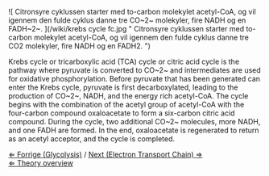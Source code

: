 ![ Citronsyre cyklussen starter med to-carbon molekylet acetyl-CoA, og
vil igennem den fulde cyklus danne tre CO~2~ molekyler, fire NADH og en
FADH~2~.
](/wiki/krebs cycle fc.jpg " Citronsyre cyklussen starter med to-carbon molekylet acetyl-CoA, og vil igennem den fulde cyklus danne tre CO2 molekyler, fire NADH og en FADH2. ")

Krebs cycle or tricarboxylic acid (TCA) cycle or citric acid cycle is
the pathway where pyruvate is converted to CO~2~ and intermediates are
used for oxidative phosphorylation. Before pyruvate that has been
generated can enter the Krebs cycle, pyruvate is first decarboxylated,
leading to the production of CO~2~, NADH, and the energy rich
acetyl-CoA. The cycle begins with the combination of the acetyl group of
acetyl-CoA with the four-carbon compound oxaloacetate to form a
six-carbon citric acid compound. During the cycle, two additional CO~2~
molecules, more NADH, and one FADH are formed. In the end, oxaloacetate
is regenerated to return as an acetyl acceptor, and the cycle is
completed.

[⇐ Forrige (Glycolysis)](/wiki/Glycolysis "wikilink") / [Next (Electron
Transport Chain) ⇒](/wiki/Electron_Transport_Chain "wikilink")\
[⇐ Theory overview](/wiki/Fermentation_Case "wikilink")

